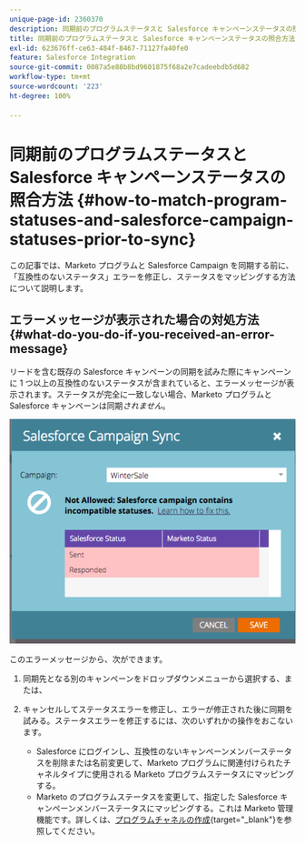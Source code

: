 ```yaml
---
unique-page-id: 2360370
description: 同期前のプログラムステータスと Salesforce キャンペーンステータスの照合方法 - Marketo ドキュメント - 製品ドキュメント
title: 同期前のプログラムステータスと Salesforce キャンペーンステータスの照合方法
exl-id: 623676ff-ce63-484f-8467-71127fa40fe0
feature: Salesforce Integration
source-git-commit: 0087a5e88b8bd9601875f68a2e7cadeebdb5d682
workflow-type: tm+mt
source-wordcount: '223'
ht-degree: 100%

---
```


# 同期前のプログラムステータスと Salesforce キャンペーンステータスの照合方法 {#how-to-match-program-statuses-and-salesforce-campaign-statuses-prior-to-sync}

この記事では、Marketo プログラムと Salesforce Campaign を同期する前に、「互換性のないステータス」エラーを修正し、ステータスをマッピングする方法について説明します。

## エラーメッセージが表示された場合の対処方法 {#what-do-you-do-if-you-received-an-error-message}

リードを含む既存の Salesforce キャンペーンの同期を試みた際にキャンペーンに 1 つ以上の互換性のないステータスが含まれていると、エラーメッセージが表示されます。ステータスが完全に一致しない場合、Marketo プログラムと Salesforce キャンペーンは同期&#x200B;*されません*。

![](assets/image2015-7-22-9-3a23-3a29.png)

このエラーメッセージから、次ができます。

1. 同期先となる別のキャンペーンをドロップダウンメニューから選択する、または、
1. キャンセルしてステータスエラーを修正し、エラーが修正された後に同期を試みる。ステータスエラーを修正するには、次のいずれかの操作をおこないます。

   * Salesforce にログインし、互換性のないキャンペーンメンバーステータスを削除または名前変更して、Marketo プログラムに関連付けられたチャネルタイプに使用される Marketo プログラムステータスにマッピングする。
   * Marketo のプログラムステータスを変更して、指定した Salesforce キャンペーンメンバーステータスにマッピングする。これは Marketo 管理機能です。詳しくは、[プログラムチャネルの作成](/help/marketo/product-docs/administration/tags/create-a-program-channel.md){target="_blank"}を参照してください。
